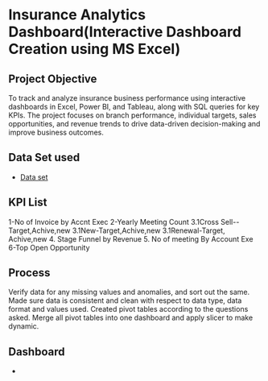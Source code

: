 # Insurance Analytics Dashboard(Interactive Dashboard Creation using MS Excel)
## Project Objective
To track and analyze insurance business performance using interactive dashboards in Excel, Power BI, and Tableau, along with SQL queries for key KPIs. The project focuses on branch performance, individual targets, sales opportunities, and revenue trends to drive data-driven decision-making and improve business outcomes.
## Data Set used
- <a href="https://github.com/sush-2001/Data-Analysis-Dashboard/tree/main">Data set</a>
## KPI List
1-No of Invoice by Accnt Exec
2-Yearly Meeting Count
3.1Cross Sell--Target,Achive,new
3.1New-Target,Achive,new
3.1Renewal-Target, Achive,new
4. Stage Funnel by Revenue
5. No of meeting By Account Exe
6-Top Open Opportunity

## Process
Verify data for any missing values and anomalies, and sort out the same.
Made sure data is consistent and clean with respect to data type, data format and values used.
Created pivot tables according to the questions asked.
Merge all pivot tables into one dashboard and apply slicer to make dynamic.

## Dashboard
- <a href="https://github.com/sush-2001/Data-Analysis-Dashboard/blob/main/Screenshot%202025-03-07%20232500.png">
